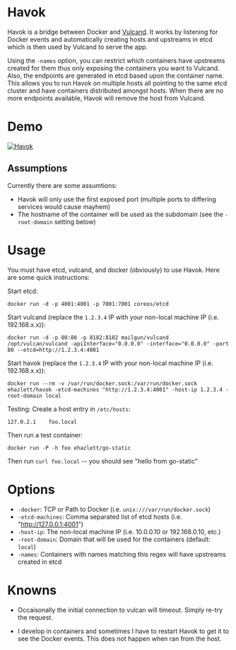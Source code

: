 # Havok
Havok is a bridge between Docker and [Vulcand](https://github.com/mailgun/vulcand).  It works by listening for Docker events and automatically creating hosts and upstreams in etcd which is then used by Vulcand to serve the app.

Using the `-names` option, you can restrict which containers have upstreams created for them thus only exposing the containers you want to Vulcand.  Also, the endpoints are generated in etcd based upon the container name.  This allows you to run Havok on multiple hosts  all pointing to the same etcd cluster and have containers distributed amongst hosts.  When there are no more endpoints available, Havok will remove the host from Vulcand.

# Demo

[![Havok](http://img.youtube.com/vi/jimFfpKZvT0/0.jpg)](http://www.youtube.com/watch?v=jimFfpKZvT0)

## Assumptions
Currently there are some assumtions:

* Havok will only use the first exposed port (multiple ports to differing services would cause mayhem)
* The hostname of the container will be used as the subdomain (see the `-root-domain` setting below)

# Usage
You must have etcd, vulcand, and docker (obviously) to use Havok.  Here are some quick instructions:

Start etcd:

`docker run -d -p 4001:4001 -p 7001:7001 coreos/etcd`

Start vulcand (replace the `1.2.3.4` IP with your non-local machine IP (i.e. 192.168.x.x)):

`docker run -d -p 80:80 -p 8182:8182 mailgun/vulcand /opt/vulcan/vulcand -apiInterface="0.0.0.0" -interface="0.0.0.0" -port 80 --etcd=http://1.2.3.4:4001`

Start havok (replace the `1.2.3.4` IP with your non-local machine IP (i.e. 192.168.x.x)):

`docker run --rm -v /var/run/docker.sock:/var/run/docker.sock ehazlett/havok -etcd-machines "http://1.2.3.4:4001" -host-ip 1.2.3.4 -root-domain local`

Testing:
Create a host entry in `/etc/hosts`:

```
127.0.2.1    foo.local
```

Then run a test container:

`docker run -P -h foo ehazlett/go-static`

Then run `curl foo.local` -- you should see "hello from go-static"

# Options

* `-docker`: TCP or Path to Docker (i.e. `unix:///var/run/docker.sock`)
* `-etcd-machines`: Comma separated list of etcd hosts (i.e. "http://127.0.0.1:4001")
* `-host-ip`: The non-local machine IP (i.e. 10.0.0.10 or 192.168.0.10, etc.)
* `-root-domain`: Domain that will be used for the containers (default: `local`)
* `-names`: Containers with names matching this regex will have upstreams created in etcd

# Knowns

* Occaisonally the initial connection to vulcan will timeout.  Simply re-try the request.

* I develop in containers and sometimes I have to restart Havok to get it to see the Docker events.  This does not happen when ran from the host.
